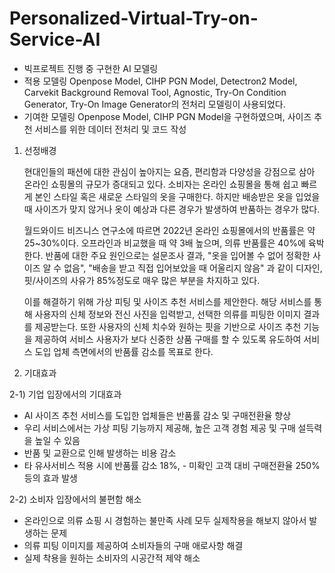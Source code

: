 # Personalized-Virtual-Try-on-Service-AI

- 빅프로젝트 진행 중 구현한 AI 모델링
- 적용 모델링
  Openpose Model, CIHP PGN Model, Detectron2 Model, Carvekit Background Removal Tool, Agnostic, Try-On Condition Generator, Try-On Image Generator의 전처리 모델링이 사용되었다.
- 기여한 모델링
  Openpose Model, CIHP PGN Model을 구현하였으며, 사이즈 추천 서비스를 위한 데이터 전처리 및 코드 작성

1. 선정배경

   현대인들의 패션에 대한 관심이 높아지는 요즘, 편리함과 다양성을 강점으로 삼아 온라인 쇼핑몰의 규모가 증대되고 있다.
   소비자는 온라인 쇼핑몰을 통해 쉽고 빠르게 본인 스타일 혹은 새로운 스타일의 옷을 구매한다. 하지만 배송받은 옷을 입었을 때
   사이즈가 맞지 않거나 옷이 예상과 다른 경우가 발생하여 반품하는 경우가 많다.
  
   월드와이드 비즈니스 연구소에 따르면 2022년 온라인 쇼핑몰에서의 반품률은 약 25~30%이다.
   오프라인과 비교했을 때 약 3배 높으며, 의류 반품률은 40%에 육박한다. 반품에 대한 주요 원인으로는 설문조사 결과,
   "옷을 입어볼 수 없어 정확한 사이즈 알 수 없음", "배송을 받고 직접 입어보았을 때 어울리지 않음" 과 같이 디자인,
   핏/사이즈의 사유가 85%정도로 매우 많은 부분을 차지하고 있다.
  
   이를 해결하기 위해 가상 피팅 및 사이즈 추천 서비스를 제안한다. 해당 서비스를 통해 사용자의 신체 정보와 전신 사진을 입력받고,
   선택한 의류를 피팅한 이미지 결과를 제공받는다. 또한 사용자의 신체 치수와 원하는 핏을 기반으로 사이즈 추천 기능을 제공하여
   서비스 사용자가 보다 신중한 상품 구매를 할 수 있도록 유도하여 서비스 도입 업체 측면에서의 반품률 감소를 목표로 한다.

3. 기대효과

2-1) 기업 입장에서의 기대효과
- AI 사이즈 추천 서비스를 도입한 업체들은 반품률 감소 및 구매전환율 향상
- 우리 서비스에서는 가상 피팅 기능까지 제공해, 높은 고객 경험 제공 및 구매 설득력을 높일 수 있음
- 반품 및 교환으로 인해 발생하는 비용 감소
 - 타 유사서비스 적용 시에 반품률 감소 18%, - 미확인 고객 대비 구매전환율 250% 등의 효과 발생

2-2) 소비자 입장에서의 불편함 해소
- 온라인으로 의류 쇼핑 시 경험하는 불만족 사례 모두 실제착용을 해보지 않아서 발생하는 문제
- 의류 피팅 이미지를 제공하여 소비자들의 구매 애로사항 해결
- 실제 착용을 원하는 소비자의 시공간적 제약 해소
